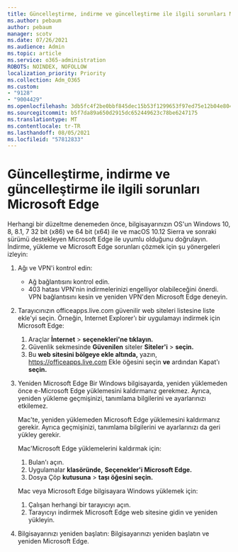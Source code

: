 ```yaml
---
title: Güncelleştirme, indirme ve güncelleştirme ile ilgili sorunları Microsoft Edge
ms.author: pebaum
author: pebaum
manager: scotv
ms.date: 07/26/2021
ms.audience: Admin
ms.topic: article
ms.service: o365-administration
ROBOTS: NOINDEX, NOFOLLOW
localization_priority: Priority
ms.collection: Adm_O365
ms.custom:
- "9128"
- "9004429"
ms.openlocfilehash: 3db5fc4f2be0bbf845dec15b53f1299653f97ed75e12b04e8041de5982f5a74a
ms.sourcegitcommit: b5f7da89a650d2915dc652449623c78be6247175
ms.translationtype: MT
ms.contentlocale: tr-TR
ms.lasthandoff: 08/05/2021
ms.locfileid: "57812833"
---
```

# <a name="fix-problems-with-the-download-installation-and-update-of-microsoft-edge"></a>Güncelleştirme, indirme ve güncelleştirme ile ilgili sorunları Microsoft Edge

Herhangi bir düzeltme denemeden önce, bilgisayarınızın OS'un Windows 10, 8, 8.1, 7 32 bit (x86) ve 64 bit (x64) ile ve macOS 10.12 Sierra ve sonraki sürümü destekleyen Microsoft Edge ile uyumlu olduğunu doğrulayın. İndirme, yükleme ve Microsoft Edge sorunları çözmek için şu yönergeleri izleyin:

1. Ağı ve VPN'i kontrol edin:
    - Ağ bağlantısını kontrol edin.
    - 403 hatası VPN'nin indirmelerinizi engelliyor olabileceğini önerdi. VPN bağlantısını kesin ve yeniden VPN'den Microsoft Edge deneyin.
1. Tarayıcınızın officeapps.live.com güvenilir web siteleri listesine liste ekle'yi seçin.
    Örneğin, Internet Explorer'ı bir uygulamayı indirmek için Microsoft Edge:
    1. Araçlar **İnternet**  >  **seçenekleri'ne tıklayın.**
    2. Güvenlik sekmesinde **Güvenilen** siteler **Siteler'i**  >  **seçin.**
    3. Bu **web sitesini bölgeye ekle altında,** yazın, <https://officeapps.live.com> Ekle öğesini seçin **ve** ardından Kapat'ı **seçin.**
1. Yeniden Microsoft Edge Bir Windows bilgisayarda, yeniden yüklemeden önce e-Microsoft Edge yüklemesini kaldırmanız gerekmez. Ayrıca, yeniden yükleme geçmişinizi, tanımlama bilgilerini ve ayarlarınızı etkilemez.

    Mac'te, yeniden yüklemeden Microsoft Edge yüklemesini kaldırmanız gerekir. Ayrıca geçmişinizi, tanımlama bilgilerini ve ayarlarınızı da geri yükley gerekir.

    Mac'Microsoft Edge yüklemelerini kaldırmak için:
    1. Bulan'ı açın.
    2. Uygulamalar **klasöründe,** **Seçenekler'i Microsoft Edge.**
    3. Dosya Çöp **kutusuna**  >  **taşı öğesini seçin.**

    Mac veya Microsoft Edge bilgisayara Windows yüklemek için:
    1. Çalışan herhangi bir tarayıcıyı açın.
    2. Tarayıcıyı indirmek Microsoft Edge web sitesine gidin ve yeniden yükleyin.
1. Bilgisayarınızı yeniden başlatın: Bilgisayarınızı yeniden başlatın ve yeniden Microsoft Edge.

